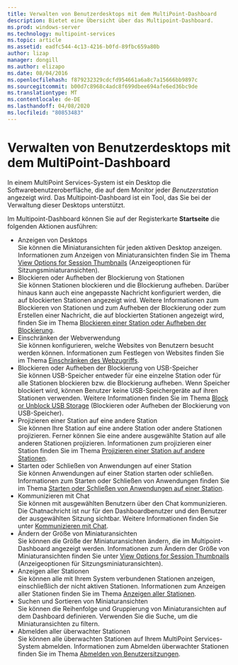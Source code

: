 ```yaml
---
title: Verwalten von Benutzerdesktops mit dem MultiPoint-Dashboard
description: Bietet eine Übersicht über das Multipoint-Dashboard.
ms.prod: windows-server
ms.technology: multipoint-services
ms.topic: article
ms.assetid: eadfc544-4c13-4216-b0fd-89fbc659a80b
author: lizap
manager: dongill
ms.author: elizapo
ms.date: 08/04/2016
ms.openlocfilehash: f879232329cdcfd954661a6a8c7a15666bb9897c
ms.sourcegitcommit: b00d7c8968c4adc8f699dbee694afe6ed36bc9de
ms.translationtype: MT
ms.contentlocale: de-DE
ms.lasthandoff: 04/08/2020
ms.locfileid: "80853483"
---
```

# <a name="manage-user-desktops-using-multipoint-dashboard"></a>Verwalten von Benutzerdesktops mit dem MultiPoint-Dashboard
In einem MultiPoint Services-System ist ein Desktop die Softwarebenutzeroberfläche, die auf dem Monitor jeder *Benutzerstation* angezeigt wird. Das Multipoint-Dashboard ist ein Tool, das Sie bei der Verwaltung dieser Desktops unterstützt.   
  
Im Multipoint-Dashboard können Sie auf der Registerkarte **Startseite** die folgenden Aktionen ausführen:  
  
- Anzeigen von Desktops  
Sie können die Miniaturansichten für jeden aktiven Desktop anzeigen. Informationen zum Anzeigen von Miniaturansichten finden Sie im Thema [View Options for Session Thumbnails](View-Options-for-Session-Thumbnails-in-MultiPoint-Dashboard.md) (Anzeigeoptionen für Sitzungsminiaturansichten).  
- Blockieren oder Aufheben der Blockierung von Stationen  
Sie können Stationen blockieren und die Blockierung aufheben. Darüber hinaus kann auch eine angepasste Nachricht konfiguriert werden, die auf blockierten Stationen angezeigt wird. Weitere Informationen zum Blockieren von Stationen und zum Aufheben der Blockierung oder zum Erstellen einer Nachricht, die auf blockierten Stationen angezeigt wird, finden Sie im Thema [Blockieren einer Station oder Aufheben der Blockierung](Block-or-Unblock-a-Station.md).  
- Einschränken der Webverwendung  
Sie können konfigurieren, welche Websites von Benutzern besucht werden können. Informationen zum Festlegen von Websites finden Sie im Thema [Einschränken des Webzugriffs](Limit-Web-Access.md).  
- Blockieren oder Aufheben der Blockierung von USB-Speicher  
Sie können USB-Speicher entweder für eine einzelne Station oder für alle Stationen blockieren bzw. die Blockierung aufheben. Wenn Speicher blockiert wird, können Benutzer keine USB-Speichergeräte auf ihren Stationen verwenden. Weitere Informationen finden Sie im Thema [Block or Unblock USB Storage](Block-or-Unblock-USB-Storage.md) (Blockieren oder Aufheben der Blockierung von USB-Speicher).  
- Projizieren einer Station auf eine andere Station  
Sie können Ihre Station auf eine andere Station oder andere Stationen projizieren. Ferner können Sie eine andere ausgewählte Station auf alle anderen Stationen projizieren. Informationen zum projizieren einer Station finden Sie im Thema [Projizieren einer Station auf andere Stationen](Project-a-Station-to-Other-Stations.md).  
- Starten oder Schließen von Anwendungen auf einer Station  
Sie können Anwendungen auf einer Station starten oder schließen. Informationen zum Starten oder Schließen von Anwendungen finden Sie im Thema [Starten oder Schließen von Anwendungen auf einer Station](Launch-or-Close-Applications-on-a-Station.md).  
- Kommunizieren mit Chat  
Sie können mit ausgewählten Benutzern über den Chat kommunizieren. Die Chatnachricht ist nur für den Dashboardbenutzer und den Benutzer der ausgewählten Sitzung sichtbar. Weitere Informationen finden Sie unter [Kommunizieren mit Chat](Use-IM.md).  
- Ändern der Größe von Miniaturansichten  
Sie können die Größe der Miniaturansichten ändern, die im Multipoint-Dashboard angezeigt werden. Informationen zum Ändern der Größe von Miniaturansichten finden Sie unter [View Options for Session Thumbnails](View-Options-for-Session-Thumbnails-in-MultiPoint-Dashboard.md) (Anzeigeoptionen für Sitzungsminiaturansichten).
- Anzeigen aller Stationen  
Sie können alle mit Ihrem System verbundenen Stationen anzeigen, einschließlich der nicht aktiven Stationen. Informationen zum Anzeigen aller Stationen finden Sie im Thema [Anzeigen aller Stationen](Show-All-Stations.md).  
- Suchen und Sortieren von Miniaturansichten  
Sie können die Reihenfolge und Gruppierung von Miniaturansichten auf dem Dashboard definieren. Verwenden Sie die Suche, um die Miniaturansichten zu filtern.  
- Abmelden aller überwachter Stationen  
Sie können alle überwachten Stationen auf Ihrem MultiPoint Services-System abmelden. Informationen zum Abmelden überwachter Stationen finden Sie im Thema [Abmelden von Benutzersitzungen](Log-Off-User-Sessions.md).